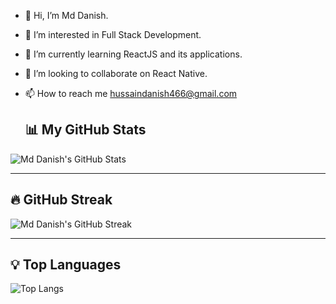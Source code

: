 - 👋 Hi, I’m Md Danish.
- 👀 I’m interested in Full Stack Development.
- 🌱 I’m currently learning ReactJS and its applications. 
- 💞️ I’m looking to collaborate on React Native.
- 📫 How to reach me hussaindanish466@gmail.com
  
  ## 📊 My GitHub Stats
![Md Danish's GitHub Stats](https://github-readme-stats.vercel.app/api?username=MdDanish11&show_icons=true&theme=dark&count_private=true)

---

## 🔥 GitHub Streak
![Md Danish's GitHub Streak](https://github-readme-streak-stats.herokuapp.com/?user=MdDanish11&theme=dark)

---

## 💡 Top Languages
![Top Langs](https://github-readme-stats.vercel.app/api/top-langs/?username=MdDanish11&layout=compact&theme=dark)

<!---
MdDanish11/MdDanish11 is a ✨ special ✨ repository because its `README.md` (this file) appears on your GitHub profile.
You can click the Preview link to take a look at your changes.
--->
